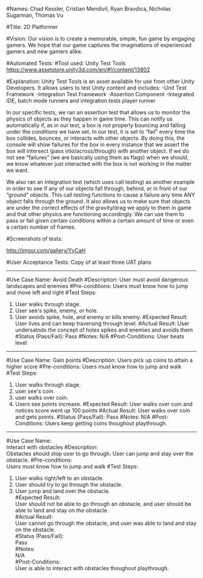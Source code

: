 #Names: Chad Kessler, Cristian Mendivil, Ryan Bravdica, Nicholas Sugarman, Thomas Vu

#Title: 2D Platformer

#Vision:
Our vision is to create a memorable, simple, fun game by engaging gamers. We hope that our game captures the imaginations of experienced gamers and new gamers alike.

#Automated Tests: 
#Tool used:
Unity Test Tools
https://www.assetstore.unity3d.com/en/#!/content/13802

#Explanation: 
Unity Test Tools is an asset available for use from other Unity Developers. It allows users to test Unity content and includes:
-Unit Test Framework
-Integration Test Framework
-Assertion Component
-Integrated IDE, batch mode runners and integration tests player runner

In our specific tests, we ran an assertion test that allows us to monitor the physics of objects as they happen in game time. This can notify us automatically if, as in our test, a box is not properly bouncing and falling under the conditions we have set. In our test, it is set to “fail” every time the box collides, bounces, or interacts with other objects. By doing this, the console will show failures for the box in every instance that we assert the box will intersect (pass into/across/through) with another object. If we do not see “failures” (we are basically using them as flags) when we should, we know whatever just interacted with the box is not working in the matter we want.

We also ran an integration test (which uses call testing) as another example in order to see if any of our objects fall through, behind, or in front of our “ground” objects. This call testing functions to cause a failure any time ANY object falls through the ground. It also allows us to make sure that objects are under the correct effects of the gravity/drag we apply to them in game and that other physics are functioning accordingly. We can use them to pass or fail given certain conditions within a certain amount of time or even a certain number of frames.

#Screenshots of tests:

http://imgur.com/gallery/YyCaH



#User Acceptance Tests: 
Copy of at least three UAT plans

----------------------------------------------------------------------------------------------------------------------------------------
#Use Case Name: 
  Avoid Death
#Description: 
  User must avoid dangerous landscapes and enemies 
#Pre-conditions:
  Users must know how to jump and move left and right
#Test Steps:
  1. User walks through stage.
  2. User see's spike, enemy, or hole.
  3. User avoids spike, hole, and enemy or kills enemy.
#Expected Result:
  User lives and can keep traversing through level.
#Actual Result:
  User undersatnds the concept of holes spikes and enemies and avoids them 
#Status (Pass/Fail):
  Pass
#Notes:
  N/A
#Post-Conditions:
  User beats level
----------------------------------------------------------------------------------------------------------------------------------------
#Use Case Name: 
  Gain points
#Description: 
  Users pick up coins to attain a higher score 
#Pre-conditions:
  Users must know how to jump and walk
#Test Steps:
  1. User walks through stage.
  2. user see's coin.
  3. user walks over coin.
  4. Users see points increase.
#Expected Result:
  User walks over coin and notices score went up 100 points 
#Actual Result:
  User walks over coin and gets points.
#Status (Pass/Fail):
  Pass
#Notes:
  N/A
#Post-Conditions:
  Users keep getting coins thoughout playthrough. 
----------------------------------------------------------------------------------------------------------------------------------------
#Use Case Name:  
 Interact with obstacles
#Description:  
 Obstacles should stop user to go through. User can jump and stay over the obstacle.
#Pre-conditions:  
 Users must know how to jump and walk
#Test Steps:  
 1. User walks right/left to an obstacle.  
 2. User should try to go through the obstacle.    
 3. User jump and land over the obstacle.  
#Expected Result:  
  User should not be able to go through an obstacle, and user should be able to land and stay on the obstacle.  
#Actual Result:  
  User cannot go through the obstacle, and user was able to land and stay on the obstacle.  
#Status (Pass/Fail):  
  Pass  
#Notes:  
  N/A   
#Post-Conditions:  
  User is able to interact with obstacles thoughout playthrough.  

